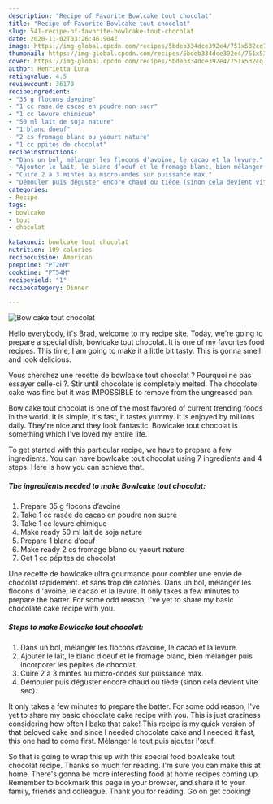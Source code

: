 ```yaml
---
description: "Recipe of Favorite Bowlcake tout chocolat"
title: "Recipe of Favorite Bowlcake tout chocolat"
slug: 541-recipe-of-favorite-bowlcake-tout-chocolat
date: 2020-11-02T03:26:46.904Z
image: https://img-global.cpcdn.com/recipes/5bdeb334dce392e4/751x532cq70/bowlcake-tout-chocolat-photo-principale-de-la-recette.jpg
thumbnail: https://img-global.cpcdn.com/recipes/5bdeb334dce392e4/751x532cq70/bowlcake-tout-chocolat-photo-principale-de-la-recette.jpg
cover: https://img-global.cpcdn.com/recipes/5bdeb334dce392e4/751x532cq70/bowlcake-tout-chocolat-photo-principale-de-la-recette.jpg
author: Henrietta Luna
ratingvalue: 4.5
reviewcount: 36170
recipeingredient:
- "35 g flocons davoine"
- "1 cc rase de cacao en poudre non sucr"
- "1 cc levure chimique"
- "50 ml lait de soja nature"
- "1 blanc doeuf"
- "2 cs fromage blanc ou yaourt nature"
- "1 cc ppites de chocolat"
recipeinstructions:
- "Dans un bol, mélanger les flocons d’avoine, le cacao et la levure."
- "Ajouter le lait, le blanc d’oeuf et le fromage blanc, bien mélanger puis incorporer les pépites de chocolat."
- "Cuire 2 à 3 mintes au micro-ondes sur puissance max."
- "Démouler puis déguster encore chaud ou tiède (sinon cela devient vite sec)."
categories:
- Recipe
tags:
- bowlcake
- tout
- chocolat

katakunci: bowlcake tout chocolat 
nutrition: 109 calories
recipecuisine: American
preptime: "PT26M"
cooktime: "PT54M"
recipeyield: "1"
recipecategory: Dinner

---
```



![Bowlcake tout chocolat](https://img-global.cpcdn.com/recipes/5bdeb334dce392e4/751x532cq70/bowlcake-tout-chocolat-photo-principale-de-la-recette.jpg)

Hello everybody, it's Brad, welcome to my recipe site. Today, we're going to prepare a special dish, bowlcake tout chocolat. It is one of my favorites food recipes. This time, I am going to make it a little bit tasty. This is gonna smell and look delicious.

Vous cherchez une recette de bowlcake tout chocolat ? Pourquoi ne pas essayer celle-ci ?. Stir until chocolate is completely melted. The chocolate cake was fine but it was IMPOSSIBLE to remove from the ungreased pan.

Bowlcake tout chocolat is one of the most favored of current trending foods in the world. It is simple, it's fast, it tastes yummy. It is enjoyed by millions daily. They're nice and they look fantastic. Bowlcake tout chocolat is something which I've loved my entire life.


To get started with this particular recipe, we have to prepare a few ingredients. You can have bowlcake tout chocolat using 7 ingredients and 4 steps. Here is how you can achieve that.

<!--inarticleads1-->

##### The ingredients needed to make Bowlcake tout chocolat:

1. Prepare 35 g flocons d’avoine
1. Take 1 cc rasée de cacao en poudre non sucré
1. Take 1 cc levure chimique
1. Make ready 50 ml lait de soja nature
1. Prepare 1 blanc d’oeuf
1. Make ready 2 cs fromage blanc ou yaourt nature
1. Get 1 cc pépites de chocolat


Une recette de bowlcake ultra gourmande pour combler une envie de chocolat rapidement. et sans trop de calories. Dans un bol, mélanger les flocons d &#39;avoine, le cacao et la levure. It only takes a few minutes to prepare the batter. For some odd reason, I&#39;ve yet to share my basic chocolate cake recipe with you. 

<!--inarticleads2-->

##### Steps to make Bowlcake tout chocolat:

1. Dans un bol, mélanger les flocons d’avoine, le cacao et la levure.
1. Ajouter le lait, le blanc d’oeuf et le fromage blanc, bien mélanger puis incorporer les pépites de chocolat.
1. Cuire 2 à 3 mintes au micro-ondes sur puissance max.
1. Démouler puis déguster encore chaud ou tiède (sinon cela devient vite sec).


It only takes a few minutes to prepare the batter. For some odd reason, I&#39;ve yet to share my basic chocolate cake recipe with you. This is just craziness considering how often I bake that cake! This recipe is my quick version of that beloved cake and since I needed chocolate cake and I needed it fast, this one had to come first. Mélanger le tout puis ajouter l&#39;œuf. 

So that is going to wrap this up with this special food bowlcake tout chocolat recipe. Thanks so much for reading. I'm sure you can make this at home. There's gonna be more interesting food at home recipes coming up. Remember to bookmark this page in your browser, and share it to your family, friends and colleague. Thank you for reading. Go on get cooking!
